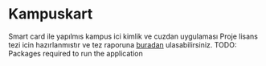 Kampuskart
==========

Smart card ile yapılmıs kampus ici kimlik ve cuzdan uygulaması
Proje lisans tezi icin hazırlanmıstır ve tez raporuna [buradan](https://docs.google.com/a/bil.omu.edu.tr/file/d/0B6inE3EkDgNsa2FuLVQ1WjNHcE0/edit?pli=1) ulasabilirsiniz.
TODO: Packages required to run the application
